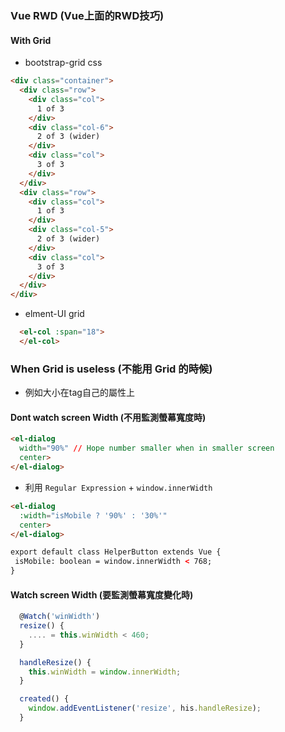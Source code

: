 ### Vue RWD (Vue上面的RWD技巧)

#### With Grid

- bootstrap-grid css
```html
<div class="container">
  <div class="row">
    <div class="col">
      1 of 3
    </div>
    <div class="col-6">
      2 of 3 (wider)
    </div>
    <div class="col">
      3 of 3
    </div>
  </div>
  <div class="row">
    <div class="col">
      1 of 3
    </div>
    <div class="col-5">
      2 of 3 (wider)
    </div>
    <div class="col">
      3 of 3
    </div>
  </div>
</div>
```
- elment-UI grid

```html
  <el-col :span="18">
  </el-col>
```

### When Grid is useless (不能用 Grid 的時候)

- 例如大小在tag自己的屬性上

#### Dont watch screen Width (不用監測螢幕寬度時)

``` html
<el-dialog
  width="90%" // Hope number smaller when in smaller screen
  center>
</el-dialog>
```

- 利用 `Regular Expression` + `window.innerWidth`

``` html
<el-dialog
  :width="isMobile ? '90%' : '30%'"
  center>
</el-dialog>

export default class HelperButton extends Vue {
 isMobile: boolean = window.innerWidth < 768;
}
```

#### Watch screen Width (要監測螢幕寬度變化時)



```js
  @Watch('winWidth')
  resize() {
    .... = this.winWidth < 460;
  }

  handleResize() {
    this.winWidth = window.innerWidth;
  }

  created() {
    window.addEventListener('resize', his.handleResize);
  }
```